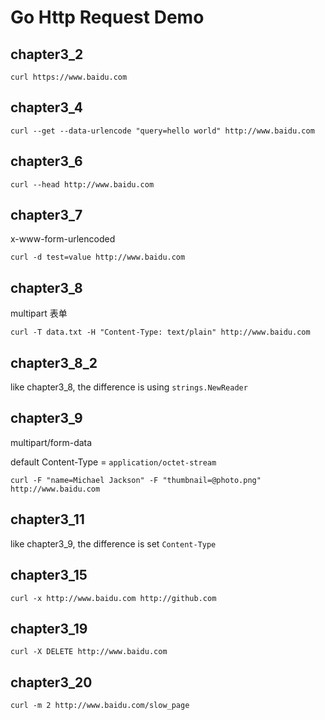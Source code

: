 # Go Http Request Demo

## chapter3_2

```
curl https://www.baidu.com
```

## chapter3_4

```
curl --get --data-urlencode "query=hello world" http://www.baidu.com
```

## chapter3_6

```
curl --head http://www.baidu.com
```

## chapter3_7

x-www-form-urlencoded


```
curl -d test=value http://www.baidu.com
```

## chapter3_8

multipart 表单


```
curl -T data.txt -H "Content-Type: text/plain" http://www.baidu.com
```

## chapter3_8_2

like chapter3_8, the difference is using `strings.NewReader`

## chapter3_9

multipart/form-data

default Content-Type = `application/octet-stream`

```
curl -F "name=Michael Jackson" -F "thumbnail=@photo.png" http://www.baidu.com
```

## chapter3_11

like chapter3_9, the difference is set `Content-Type`

## chapter3_15

```
curl -x http://www.baidu.com http://github.com
```

## chapter3_19

```
curl -X DELETE http://www.baidu.com
```

## chapter3_20

```
curl -m 2 http://www.baidu.com/slow_page
```
